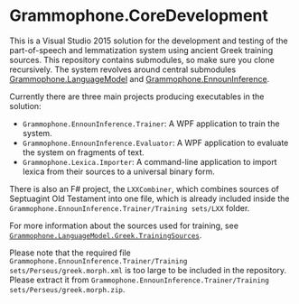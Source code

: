 # Grammophone.CoreDevelopment
This is a Visual Studio 2015 solution for the development and testing of the part-of-speech and lemmatization system using ancient Greek training sources. This repository contains submodules, so make sure you clone recursively.
The system revolves around central submodules [Grammophone.LanguageModel](https://github.com/grammophone/Grammophone.LanguageModel) and [Grammophone.EnnounInference](https://github.com/grammophone/Grammophone.EnnounInference).

Currently there are three main projects producing executables in the solution:
* `Grammophone.EnnounInference.Trainer`: A WPF application to train the system.
* `Grammophone.EnnounInference.Evaluator`: A WPF application to evaluate the system on fragments of text.
* `Grammophone.Lexica.Importer`: A command-line application to import lexica from their sources to a universal binary form.

There is also an F# project, the `LXXCombiner`, which combines sources of Septuagint Old Testament into one file, which is already included inside the `Grammophone.EnnounInference.Trainer/Training sets/LXX` folder. 

For more information about the sources used for training, see [`Grammophone.LanguageModel.Greek.TrainingSources`](https://github.com/grammophone/Grammophone.LanguageModel.Greek.TrainingSources).

Please note that the required file `Grammophone.EnnounInference.Trainer/Training sets/Perseus/greek.morph.xml` is too large to be included in the repository.
Please extract it from `Grammophone.EnnounInference.Trainer/Training sets/Perseus/greek.morph.zip`.
